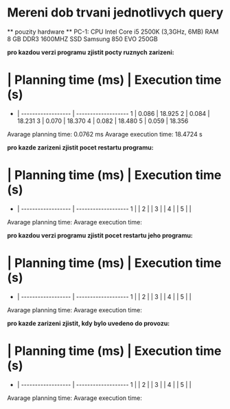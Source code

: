 # Mereni dob trvani jednotlivych query
** pouzity hardware **
PC-1:
CPU Intel Core i5 2500K (3,3GHz, 6MB)
RAM 8 GB DDR3 1600MHZ
SSD Samsung 850 EVO 250GB

**pro kazdou verzi programu zjistit pocty ruznych zarizeni:**
# | Planning time (ms) | Execution time (s)
- | ------------------ | -------------------
1 | 0.086 | 18.925
2 | 0.084 | 18.231
3 | 0.070 | 18.370
4 | 0.082 | 18.480 
5 | 0.059 | 18.356

Avarage planning time: 0.0762 ms
Avarage execution time: 18.4724 s

**pro kazde zarizeni zjistit pocet restartu programu:**
# | Planning time (ms) | Execution time (s)
- | ------------------ | -------------------
1 | | 
2 | |
3 | |
4 | | 
5 | |

Avarage planning time: 
Avarage execution time:

**pro kazdou verzi programu zjistit pocet restartu jeho programu:**
# | Planning time (ms) | Execution time (s)
- | ------------------ | -------------------
1 | | 
2 | |
3 | |
4 | | 
5 | |

Avarage planning time: 
Avarage execution time:

**pro kazde zarizeni zjistit, kdy bylo uvedeno do provozu:**
# | Planning time (ms) | Execution time (s)
- | ------------------ | -------------------
1 | | 
2 | |
3 | |
4 | | 
5 | |

Avarage planning time: 
Avarage execution time:
